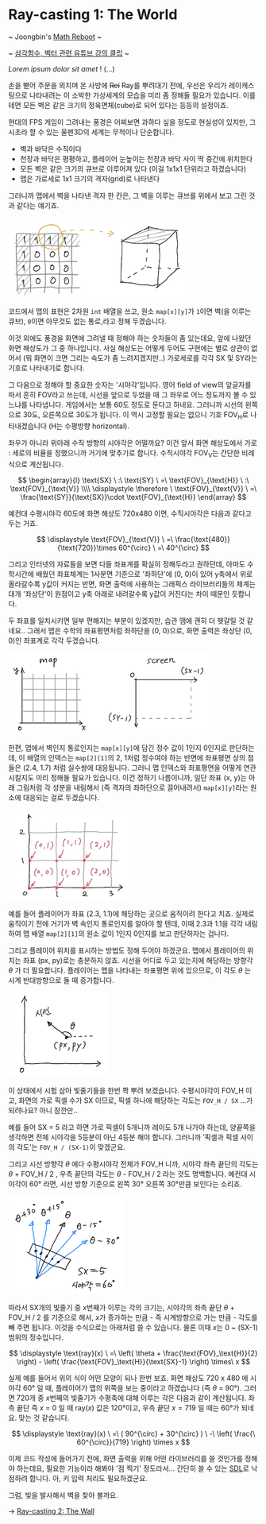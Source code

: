 # Ray-casting 1: The World

~ Joongbin's [Math Reboot](https://blog.insightbook.co.kr/2020/07/01/《수학-리부트-프로그래머를-위한-기초-수학》/) ~

~ [삼각함수, 벡터 관련 유튜브 강의 클립](https://www.youtube.com/channel/UC3oEhf5Q1WxgwK44Tc80RLw/playlists) ~


*Lorem ipsum dolor sit amet* ! (...)

손을 뻗어 주문을 외치며 온 사방에 ~~Rei~~ Ray를 뿌려대기 전에, 우선은 우리가 레이캐스팅으로 나타내려는 이 소박한 가상세계의 모습을 미리 좀 정해둘 필요가 있습니다. 이를테면 모든 벽은 같은 크기의 정육면체(cube)로 되어 있다는 등등의 설정이죠.

현대의 FPS 게임이 그려내는 풍경은 어찌보면 과하다 싶을 정도로 현실성이 있지만, 그 시초라 할 수 있는 울펜3D의 세계는 무척이나 단순합니다.

- 벽과 바닥은 수직이다
- 천장과 바닥은 평평하고, 플레이어 눈높이는 천장과 바닥 사이 딱 중간에 위치한다
- 모든 벽은 같은 크기의 큐브로 이루어져 있다 (이걸 1x1x1 단위라고 하겠습니다)
- 맵은 가로세로 1x1 크기의 격자(grid)로 나타낸다

그러니까 맵에서 벽을 나타낸 격자 한 칸은, 그 벽을 이루는 큐브를 위에서 보고 그린 것과 같다는 얘기죠.

![](images/grid-cube.png)

코드에서 맵의 표현은 2차원 `int` 배열을 쓰고, 원소 `map[x][y]`가 `1`이면 벽(을 이루는 큐브), `0`이면 아무것도 없는 통로,라고 정해 두겠습니다.

이것 외에도 풍경을 화면에 그려낼 때 정해야 하는 숫자들이 좀 있는데요, 앞에 나왔던 화면 해상도가 그 중 하나입니다. 사실 해상도는 어떻게 두어도 구현에는 별로 상관이 없어서 (뭐 화면이 크면 그리는 속도가 좀 느려지겠지만..) 가로세로를 각각 SX 및 SY라는 기호로 나타내기로 합니다.

그 다음으로 정해야 할 중요한 숫자는 '시야각'입니다. 영어 field of view의 앞글자를 따서 흔히 FOV라고 쓰는데, 시선을 앞으로 두었을 때 그 좌우로 어느 정도까지 볼 수 있느냐를 나타냅니다. 게임에서는 보통 60도 정도로 둔다고 하네요. 그러니까 시선의 왼쪽으로 30도, 오른쪽으로 30도가 됩니다. 이 역시 고정할 필요는 없으니 기호 $\text{FOV}_\text{H}$로 나타내겠습니다 (H는 수평방향 horizontal).

좌우가 아니라 위아래 수직 방향의 시야각은 어떨까요? 이건 앞서 화면 해상도에서 가로 : 세로의 비율을 정했으니까 거기에 맞추기로 합니다. 수직시야각 $\text{FOV}_\text{V}$는 간단한 비례식으로 계산됩니다.

$$
\begin{array}{l} \text{SX} \ :\  \text{SY} \ =\  \text{FOV}_{\text{H}} \ :\  \text{FOV}_{\text{V}} \\\\ \displaystyle \therefore \  \text{FOV}_{\text{V}} \ =\  \frac{\text{SY}}{\text{SX}}\cdot \text{FOV}_{\text{H}} \end{array}
$$

예컨대 수평시야각 60도에 화면 해상도 720x480 이면, 수직시야각은 다음과 같다고 두는 거죠.

$$
\displaystyle \text{FOV}_{\text{V}} \ =\  \frac{\text{480}}{\text{720}}\times 60^{\circ} \ =\  40^{\circ}
$$

그리고 인터넷의 자료들을 보면 다들 좌표계를 확실히 정해두라고 권하던데, 아마도 수학시간에 배웠던 좌표체계는 1사분면 기준으로 '좌하단'에 (0, 0)이 있어 y축에서 위로 올라갈수록 y값이 커지는 반면, 화면 출력에 사용하는 그래픽스 라이브러리들의 체계는 대개 '좌상단'이 원점이고 y축 아래로 내려갈수록 y값이 커진다는 차이 때문인 듯합니다.

두 좌표를 일치시키면 일부 편해지는 부분이 있겠지만, 습관 땜에 괜히 더 헷갈릴 것 같네요.. 그래서 맵은 수학의 좌표평면처럼 좌하단을 (0, 0)으로, 화면 출력은 좌상단 (0, 0)인 좌표계로 각각 두겠습니다.

![](images//f5.png)

한편, 맵에서 벽인지 통로인지는 `map[x][y]`에 담긴 정수 값이 1인지 0인지로 판단하는데, 이 배열의 인덱스는 `map[2][1]`의 2, 1처럼 정수여야 하는 반면에 좌표평면 상의 점들은 (2.4, 1.7) 처럼 실수쌍에 대응됩니다. 그러니 맵 인덱스와 좌표평면을 어떻게 연관시킬지도 미리 정해둘 필요가 있습니다. 이건 정하기 나름이니까, 일단 좌표 (x, y)는 아래 그림처럼 각 성분을 내림해서 (즉 격자의 좌하단으로 끌어내려서) `map[x][y]`라는 원소에 대응되는 걸로 두겠습니다.

![](images/map_and_coord.jpg)

예를 들어 플레이어가 좌표 (2.3, 1.1)에 해당하는 곳으로 움직이려 한다고 치죠. 실제로 움직이기 전에 거기가 벽 속인지 통로인지를 알아야 할 텐데, 이때 2.3과 1.1을 각각 내림하여 맵 배열  `map[2][1]`의 원소 값이 1인지 0인지를 보고 판단하자는 겁니다.

그리고 플레이어 위치를 표시하는 방법도 정해 두어야 하겠군요. 맵에서 플레이어의 위치는 좌표 (px, py)로는 충분하지 않죠. 시선을 어디로 두고 있는지에 해당하는 방향각 *θ* 가 더 필요합니다. 플레이어는 맵을 나타내는 좌표평면 위에 있으므로, 이 각도 *θ* 는 시계 반대방향으로 돌 때 증가합니다.

![](images/player-pos.png)

이 상태에서 시험 삼아 빛줄기들을 한번 쫙 뿌려 보겠습니다. 수평시야각이 FOV_H 이고, 화면의 가로 픽셀 수가 SX 이므로, 픽셀 하나에 해당하는 각도는 `FOV_H / SX` …가 되려나요? 아니 잠깐만..

예를 들어 SX = 5 라고 하면 가로 픽셀이 5개니까 레이도 5개 나가야 하는데, 양끝쪽을 생각하면 전체 시야각을 5등분이 아닌 4등분 해야 합니다. 그러니까 ’픽셀과 픽셀 사이의 각도’는 `FOV_H / (SX-1)`이 맞겠군요.

그리고 시선 방향각 *θ* 에다 수평시야각 전체가 FOV_H 니까, 시야각 좌측 끝단의 각도는 *θ* + FOV_H / 2 , 우측 끝단의 각도는 *θ -* FOV_H / 2 라는 것도 명백합니다. 예컨대 시야각이 60° 라면, 시선 방향 기준으로 왼쪽 30° 오른쪽 30°만큼 보인다는 소리죠.

![](images/ray-angle.png)

따라서 SX개의 빛줄기 중 *x*번째가 이루는 각의 크기는, 시야각의 좌측 끝단 *θ* + FOV_H / 2 를 기준으로 해서, *x*가 증가하는 만큼 - 즉 시계방향으로 가는 만큼 - 각도를 빼 주면 됩니다. 이것을 수식으로는 아래처럼 쓸 수 있습니다. 물론 이때 *x*는 0 ~ (SX-1) 범위의 정수입니다.

$$
\displaystyle \text{ray}(x) \ =\  \left( \theta + \frac{\text{FOV}_\text{H}}{2} \right) - \left( \frac{\text{FOV}_\text{H}}{\text{SX}-1} \right) \times\  x
$$

실제 예를 들어서 위의 식이 어떤 모양이 되나 한번 보죠. 화면 해상도 720 x 480 에 시야각 60° 일 때, 플레이어가 맵의 위쪽을 보는 중이라고 하겠습니다 (즉 *θ* = 90°). 그러면 720개 중 *x*번째의 빛줄기가 수평축에 대해 이루는 각은 다음과 같이 계산됩니다. 좌측 끝단 즉 *x* = 0 일 때 ray(*x*) 값은 120°이고, 우측 끝단 *x* = 719 일 때는 60°가 되네요. 맞는 것 같습니다.

$$
\displaystyle \text{ray}(x) \ =\  ( 90^{\circ}  + 30^{\circ} ) \ -\  \left( \frac{\ 60^{\circ}}{719} \right) \times x
$$

이제 코드 작성에 들어가기 전에, 화면 출력을 위해 어떤 라이브러리를 쓸 것인가를 정해야 하는데요, 필요한 기능이라 해봐야 '점 찍기' 정도라서… 간단히 쓸 수 있는 [SDL](https://www.libsdl.org/)로 낙점하려 합니다. 아, 키 입력 처리도 필요하겠군요.

그럼, 빛을 발사해서 벽을 찾아 볼까요.

&#8594; [Ray-casting 2: The Wall](02_The_Wall.md)


